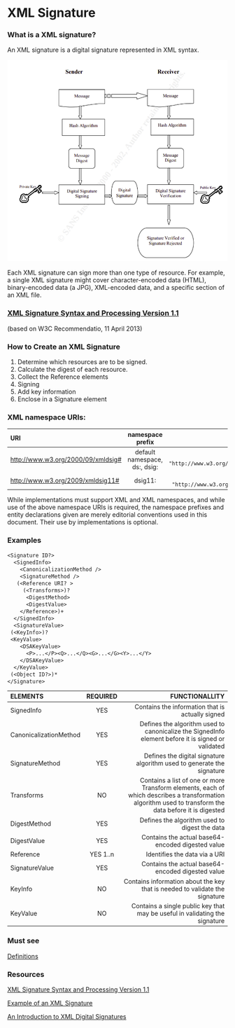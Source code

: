 # XML Signature

### What is a XML signature?

An XML signature is a digital signature represented in XML syntax.

![digitan signature](https://github.com/pondersource/peppol-php/blob/xml-signature/docs/pics/digital-signature.png?raw=true)

Each XML signature can sign more than one type of resource. For example, a single XML signature might cover character-encoded data (HTML), binary-encoded data (a JPG), XML-encoded data, and a specific section of an XML file.


### [XML Signature Syntax and Processing Version 1.1](https://www.w3.org/TR/xmldsig-core/)
 (based on W3C Recommendatio,  11 April 2013)

### How to Create an XML Signature

1. Determine which resources are to be signed.
2. Calculate the digest of each resource.
3. Collect the Reference elements
4. Signing
5. Add key information
6. Enclose in a Signature element

### XML namespace URIs:

| URI      | namespace prefix	 | XML internal entity     |
| :---        |    :----:   |          ---: |
| http://www.w3.org/2000/09/xmldsig#      | default namespace, ds:, dsig:       |  `<!ENTITY dsig "http://www.w3.org/2000/09/xmldsig#">`   |
| http://www.w3.org/2009/xmldsig11#   | dsig11:        | `<!ENTITY dsig11 "http://www.w3.org/2009/xmldsig11#">`     |

While implementations must support XML and XML namespaces, and while use of the above namespace URIs is required, the namespace prefixes and entity declarations given are merely editorial conventions used in this document. Their use by implementations is optional.

### Examples

```
<Signature ID?>
  <SignedInfo>
    <CanonicalizationMethod />
    <SignatureMethod />
   (<Reference URI? >
     (<Transforms>)?
      <DigestMethod>
      <DigestValue>
    </Reference>)+
  </SignedInfo>
  <SignatureValue>
 (<KeyInfo>)?
 <KeyValue>
    <DSAKeyValue>
      <P>...</P><Q>...</Q><G>...</G><Y>...</Y>
    </DSAKeyValue>
  </KeyValue>
 (<Object ID?>)*
</Signature>
```

| ELEMENTS      | 	REQUIRED | FUNCTIONALLITY     |
| :---        |    :----:   |          ---: |
| SignedInfo      | YES     |  Contains the information that is actually signed   |
|CanonicalizationMethod   | YES        |  Defines the algorithm used to canonicalize the SignedInfo element before it is signed or validated     |
| SignatureMethod | YES | Defines the digital signature algorithm used to generate the signature|
| Transforms | NO | Contains a list of one or more Transform elements, each of which describes a transformation algorithm used to transform the data before it is digested |
|DigestMethod | YES | Defines the algorithm used to digest the data|
| DigestValue | YES | Contains the actual base64-encoded digested value |
| Reference | YES 1..n | Identifies the data via a URI |
| SignatureValue | YES | Contains the actual base64-encoded digested value|
| KeyInfo | NO | Contains information about the key that is needed to validate the signature|
| KeyValue | NO | Contains a single public key that may be useful in validating the signature|

### Must see

[Definitions](https://www.w3.org/TR/2013/REC-xmldsig-core1-20130411/#Definitions)

### Resources

[XML Signature Syntax and Processing Version 1.1](https://www.w3.org/TR/xmldsig-core1/)

[Example of an XML Signature](https://docs.oracle.com/cd/E17802_01/webservices/webservices/docs/1.6/tutorial/doc/XMLDigitalSignatureAPI7.html)

[An Introduction to XML Digital Signatures](https://www.xml.com/pub/a/2001/08/08/xmldsig.html)
